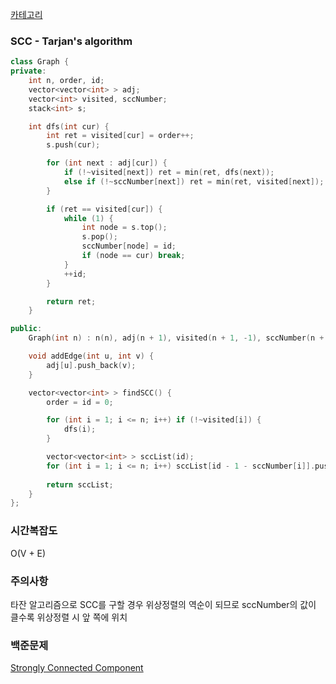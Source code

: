 [카테고리](/README.md)
### SCC - Tarjan's algorithm
```cpp
class Graph {
private:
    int n, order, id;
    vector<vector<int> > adj;
    vector<int> visited, sccNumber;
    stack<int> s;

    int dfs(int cur) {
        int ret = visited[cur] = order++;
        s.push(cur);

        for (int next : adj[cur]) {
            if (!~visited[next]) ret = min(ret, dfs(next));
            else if (!~sccNumber[next]) ret = min(ret, visited[next]);
        }

        if (ret == visited[cur]) {
            while (1) {
                int node = s.top();
                s.pop();
                sccNumber[node] = id;
                if (node == cur) break;
            }
            ++id;
        }

        return ret;
    }

public:
    Graph(int n) : n(n), adj(n + 1), visited(n + 1, -1), sccNumber(n + 1, -1) {}

    void addEdge(int u, int v) {
        adj[u].push_back(v);
    }

    vector<vector<int> > findSCC() {
        order = id = 0;

        for (int i = 1; i <= n; i++) if (!~visited[i]) {
            dfs(i);
        }

        vector<vector<int> > sccList(id);
        for (int i = 1; i <= n; i++) sccList[id - 1 - sccNumber[i]].push_back(i);
        
        return sccList;
    }
};
```
### 시간복잡도 
O(V + E)   

### 주의사항
타잔 알고리즘으로 SCC를 구할 경우 위상정렬의 역순이 되므로 sccNumber의 값이 클수록 위상정렬 시 앞 쪽에 위치

### 백준문제
[Strongly Connected Component](https://www.acmicpc.net/problem/2150)